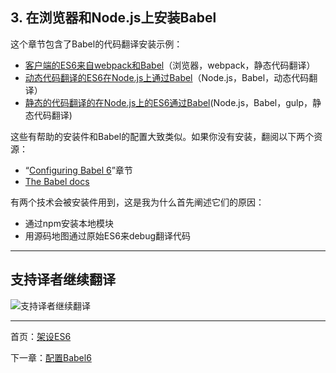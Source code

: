 ## 3. 在浏览器和Node.js上安装Babel 

这个章节包含了Babel的代码翻译安装示例： 

- [客户端的ES6来自webpack和Babel](https://leanpub.com/setting-up-es6/read#sec_webpack-babel)（浏览器，webpack，静态代码翻译） 
- [动态代码翻译的ES6在Node.js上通过Babel](https://leanpub.com/setting-up-es6/read#sec_nodejs-babel-dynamic)（Node.js，Babel，动态代码翻译） 
- [静态的代码翻译的在Node.js上的ES6通过Babel](https://leanpub.com/setting-up-es6/read#sec_nodejs-babel-static)(Node.js，Babel，gulp，静态代码翻译) 

这些有帮助的安装件和Babel的配置大致类似。如果你没有安装，翻阅以下两个资源： 

- “[Configuring Babel 6](https://brickcarvingartist.github.io/Setting-up-ES6/4.%E9%85%8D%E7%BD%AEBabel6)”章节 
- [The Babel docs](http://babeljs.io/docs/setup/) 

有两个技术会被安装件用到，这是我为什么首先阐述它们的原因： 

- 通过npm安装本地模块 
- 用源码地图通过原始ES6来debug翻译代码 

---

## 支持译者继续翻译 

![支持译者继续翻译](http://static.ikindness.cn/donate.png)

---

首页：[架设ES6](https://brickcarvingartist.github.io/Setting-up-ES6) 

下一章：[配置Babel6](https://brickcarvingartist.github.io/Setting-up-ES6/3.%E5%9C%A8%E6%B5%8F%E8%A7%88%E5%99%A8%E5%92%8CNode.js%E4%B8%8A%E5%AE%89%E8%A3%85Babel)
